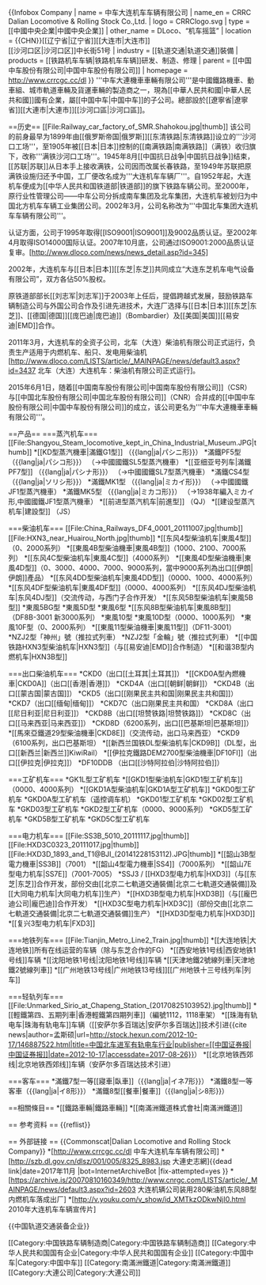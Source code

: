 {{Infobox Company
| name = 中车大连机车车辆有限公司
| name_en = CRRC Dalian Locomotive & Rolling Stock Co.,Ltd.
| logo = CRRClogo.svg
| type = [[中國中央企業|中國中央企業]]
| other_name = DLoco、“机车摇篮”
| location = {{CHN}}[[辽宁省|辽宁省]][[大连市|大连市]]<br/>[[沙河口区|沙河口区]]中长街51号
| industry = [[轨道交通|轨道交通]]裝備
| products = [[铁路机车车辆|铁路机车车辆]]研发、制造、修理
| parent = [[中国中车股份有限公司|中国中车股份有限公司]]
| homepage = http://www.crrcgc.cc/dl
}}
'''中车大連機車車輛有限公司'''是中國鐵路機車、動車組、城市軌道車輛及貨運車輛的製造商之一，現為[[中華人民共和國|中華人民共和國]]國有企業，屬[[中国中车|中国中车]]的子公司。總部設於[[遼寧省|遼寧省]][[大連市|大連市]][[沙河口區|沙河口區]]。

==历史==
[[File:Railway_car_factory_of_SMR.Shahokou.jpg|thumb]]
该公司的前身最早为1899年由[[俄罗斯帝国|俄罗斯]][[东清铁路|东清铁路]]设立的'''沙河口工场'''，至1905年被[[日本|日本]]控制的[[南满铁路|南满铁路]]（满铁）收归旗下，改称'''满铁沙河口工场'''。1945年8月[[中国抗日战争|中国抗日战争]]结束，[[苏联|苏联]]从日本手上接收满铁，公司因而改属长春铁路，至1949年苏联把原满铁设施归还予中国，工厂便改名成为'''大连机车车辆厂'''。自1952年起，大连机车便成为[[中华人民共和国铁道部|铁道部]]的旗下铁路车辆公司。至2000年，原行业性管理公司——中车公司分拆成南车集团及北车集团，大连机车被划归为中国北方机车车辆工业集团公司。2002年3月，公司名称改为'''中国北车集团大连机车车辆有限公司'''。

认证方面，公司于1995年取得[[ISO9001|ISO9001]]及9002品质认证。至2002年4月取得ISO14000国际认证。2007年10月底，公司通过ISO9001:2000品质认证复审。[http://www.dloco.com/news/news_detail.asp?id=345]

2002年，大连机车与[[日本|日本]][[东芝|东芝]]共同成立“大连东芝机车电气设备有限公司”，双方各佔50%股权。

原铁道部部长[[刘志军|刘志军]]于2003年上任后，提倡跨越式发展，鼓励铁路车辆制造公司与外国公司合作及引进先进技术，大连厂选择与[[日本|日本]][[东芝|东芝]]、[[德国|德国]][[庞巴迪|庞巴迪]]（Bombardier）及[[美国|美国]][[易安迪|EMD]]合作。

2011年3月，大连机车的全资子公司，北车（大连）柴油机有限公司正式运行，负责生产适用于内燃机车、船只、发电用柴油机<ref>[http://www.dloco.com/LISTS/article/_MAINPAGE/news/default3.aspx?id=3437 北车（大连）大连机车：柴油机有限公司正式运行]</ref>。

2015年6月1日，随着[[中国南车股份有限公司|中国南车股份有限公司]]（CSR）与[[中国北车股份有限公司|中国北车股份有限公司]]（CNR）合并成的[[中国中车股份有限公司|中国中车股份有限公司]]的成立，该公司更名为'''中车大連機車車輛有限公司'''。

==产品==
===蒸汽机车===
[[File:Shangyou_Steam_locomotive_kept_in_China_Industrial_Museum.JPG|thumb]]
*[[KD型蒸汽機車|滿鐵G1型]] （{{lang|ja|パシニ形}}）
*滿鐵PF5型 （{{lang|ja|パシコ形}}） （→中國國鐵SL5型蒸汽機車）
*[[亚细亚号列车|滿鐵PF7型]] （{{lang|ja|パシナ形}}） （→中國國鐵SL7型蒸汽機車）
*滿鐵CS4型 （{{lang|ja|ソリシ形}}）
*滿鐵MK1型 （{{lang|ja|ミカイ形}}） （→中國國鐵JF1型蒸汽機車）
*滿鐵MK5型 （{{lang|ja|ミカコ形}}） （→1938年編入ミカイ形,中國國鐵JF1型蒸汽機車）
*[[前进型蒸汽机车|前進型]] （QJ）
*[[建设型蒸汽机车|建設型]] （JS）

===柴油机车===
[[File:China_Railways_DF4_0001_20111007.jpg|thumb]]
[[File:HXN3_near_Huairou_North.jpg|thumb]]
*[[东风4型柴油机车|東風4型]]（0、2000系列）
*[[東風4B型柴油機車|東風4B型]]（1000、2100、7000系列）
*[[东风4C型柴油机车|東風4C型]]（4000系列）
*[[東風4D型柴油機車|東風4D型]]（0、3000、4000、7000、9000系列，當中9000系列為出口[[伊朗|伊朗]]產品）
*[[东风4DD型柴油机车|東風4DD型]]（0000、1000、4000系列）
*[[东风4DF型柴油机车|東風4DF型]]（0000、4000系列）
*[[东风4DJ型柴油机车|东风4DJ型]]（交流传动，与西门子合作开发）
*[[东风5B型柴油机车|東風5B型]]
*東風5BG型
*東風5D型
*東風6型
*[[东风8B型柴油机车|東風8B型]]（DF8B-3001  新3000系列）
*東風10型
*東風10D型（0000、1000系列）
*東風10F型（0、2000系列）
*[[東風11型柴油機車|東風11型]]（DF11-3001）
*NZJ2型「神州」號（推拉式列車）
*NZJ2型「金輪」號（推拉式列車）
*[[中国铁路HXN3型柴油机车|HXN3型]]（与[[易安迪|EMD]]合作制造）
*[[和谐3B型内燃机车|HXN3B型]]

===出口柴油机车===
*CKD0（出口[[土耳其|土耳其]]）
*[[CKD0A型內燃機車|CKD0A]]（出口[[香港|香港]]）
*CKD4A（出口[[朝鲜|朝鲜]]）
*CKD4B（出口[[蒙古国|蒙古国]]）
*CKD5（出口[[刚果民主共和国|刚果民主共和国]]）
*CKD7（出口[[缅甸|缅甸]]）
*CKD7C（出口刚果民主共和国）
*CKD8A（出口[[尼日利亚|尼日利亚]]）
*CKD8B（出口[[坦赞铁路|坦赞铁路]]）
*CKD8C（出口[[马来西亚|马来西亚]]）
*CKD8D（6200系列，出口[[巴基斯坦|巴基斯坦]]）
*[[馬來亞鐵道29型柴油機車|CKD8E]]（交流传动，出口马来西亚）
*CKD9（6100系列，出口巴基斯坦）
*[[新西兰国铁DL型柴油机车|CKD9B]]（DL型，出口[[新西兰|新西兰]]KiwiRail）
*[[伊拉克鐵路DEM2700型柴油機車|DF10FI]]（出口[[伊拉克|伊拉克]]）
*DF10DDB （出口[[沙特阿拉伯|沙特阿拉伯]]）

===工矿机车===
*GK1L型工矿机车
*[[GKD1型柴油机车|GKD1型工矿机车]]（0000、4000系列）
*[[GKD1A型柴油机车|GKD1A型工矿机车]]
*GKD0型工矿机车
*GKD0A型工矿机车（遥控调车机）
*GKD01型工矿机车
*GKD02型工矿机车
*GKD03型工矿机车
*GKD2型工矿机车（0000、9000系列）
*GKD5型工矿机车
*GKD5B型工矿机车
*GKD5C型工矿机车

===电力机车===
[[File:SS3B_5010_20111117.jpg|thumb]]
[[File:HXD3C0323_20111017.jpg|thumb]]
[[File:HXD3D_1893_and_T1@BJI_(20141228153112).JPG|thumb]]
*[[韶山3B型電力機車|SS3B]]（7001）
*[[韶山4型電力機車|SS4]]（7000系列）
*[[韶山7E型电力机车|SS7E]]（7001-7005）
*SSJ3 / [[HXD3型电力机车|HXD3]]（与[[东芝|东芝]]合作开发，部份交由[[北京二七軌道交通裝備|北京二七軌道交通裝備]]及[[大同电力机车|大同电力机车]]生产）
*[[HXD3B型电力机车|HXD3B]]（与[[龐巴迪公司|龐巴迪]]合作开发）
*[[HXD3C型电力机车|HXD3C]]（部份交由[[北京二七軌道交通裝備|北京二七軌道交通裝備]]生产）
*[[HXD3D型电力机车|HXD3D]]
*[[复兴3型电力机车|FXD3]]

===地铁列车===
[[File:Tianjin_Metro_Line2_Train.jpg|thumb]]
*[[大连地铁|大连地铁]]所有在线运营的车辆（除与东芝合作的FG）
*[[西安地铁1号线|西安地铁1号线]]车辆
*[[沈阳地铁1号线|沈阳地铁1号线]]车辆
*[[天津地鐵2號線列車|天津地鐵2號線列車]]
*[[广州地铁13号线|广州地铁13号线]][[广州地铁十三号线列车|列车]]

===轻轨列车===
[[File:Unmarked_Sirio_at_Chapeng_Station_(20170825103952).jpg|thumb]]
*[[輕鐵第四、五期列車|香港輕鐵第四期列車]]（編號1112，1118車架）
*[[珠海有轨电车|珠海有轨电车]]车辆（[[安萨尔多百瑞达|安萨尔多百瑞达]]技术引进<ref>{{cite news|author=孟斯硕|url=http://stock.hexun.com/2012-10-17/146887522.html|title=中国北车进军有轨电车行业|publisher=[[中国证券报|中国证券报]]|date=2012-10-17|accessdate=2017-08-26}}</ref>）
*[[北京地铁西郊线|北京地铁西郊线]]车辆（安萨尔多百瑞达技术引进）

===客车===
*滿鐵7型一等[[寢車|臥車]]（{{lang|ja|イネ7形}}）
*滿鐵8型一等客車（{{lang|ja|イ8形}}）
*滿鐵8型[[餐車|餐車]]（{{lang|ja|シ8形}}）

==相關條目==
*[[鐵路車輛|鐵路車輛]]
*[[南滿洲鐵道株式會社|南滿洲鐵道]]

== 参考资料 ==
{{reflist}}

== 外部链接 ==
{{Commonscat|Dalian Locomotive and Rolling Stock Company}}
*[http://www.crrcgc.cc/dl 中车大连机车车辆有限公司]
*[http://szb.dl.gov.cn/dlsz/001/005/8325_8983.jsp 大連史志網]{{dead link|date=2017年11月 |bot=InternetArchiveBot |fix-attempted=yes }}
*[https://archive.is/20070810160349/http://www.cnrgc.com/LISTS/article/_MAINPAGE/news/default3.aspx?id=2603 大连机辆公司装用280柴油机东风8B型内燃机车落成出厂]
*[http://v.youku.com/v_show/id_XMTkzODkwNjI0.html 2010年大连机车车辆宣传片]

{{中国轨道交通装备企业}}

[[Category:中国铁路车辆制造商|Category:中国铁路车辆制造商]]
[[Category:中华人民共和国国有企业|Category:中华人民共和国国有企业]]
[[Category:中国中车|Category:中国中车]]
[[Category:南滿洲鐵道|Category:南滿洲鐵道]]
[[Category:大連公司|Category:大連公司]]